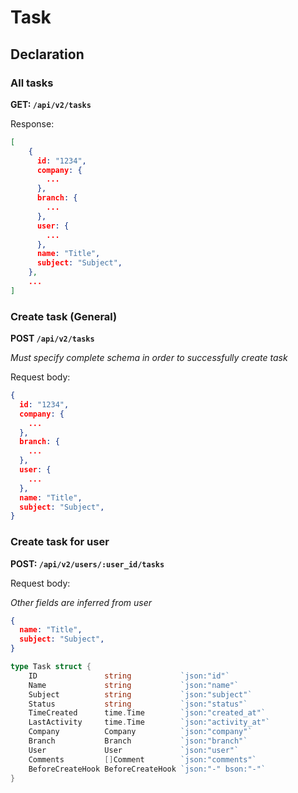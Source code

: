 # Task

## Declaration

### All tasks

**GET: `/api/v2/tasks`**

Response:

```json
[
    {
      id: "1234",
      company: {
        ...
      },
      branch: {
        ...
      },
      user: {
        ...
      },
      name: "Title",
      subject: "Subject",
    },
    ...
]
```

### Create task (General)

**POST `/api/v2/tasks`**

*Must specify complete schema in order to successfully create task*

Request body:

```json
{
  id: "1234",
  company: {
    ...
  },
  branch: {
    ...
  },
  user: {
    ...
  },
  name: "Title",
  subject: "Subject",
}
```


### Create task for user

**POST: `/api/v2/users/:user_id/tasks`**

Request body:

*Other fields are inferred from user*

```json
{
  name: "Title",
  subject: "Subject",
}
```

```go
type Task struct {
	ID               string           `json:"id"`
	Name             string           `json:"name"`
	Subject          string           `json:"subject"`
	Status           string           `json:"status"`
	TimeCreated      time.Time        `json:"created_at"`
	LastActivity     time.Time        `json:"activity_at"`
	Company          Company          `json:"company"`
	Branch           Branch           `json:"branch"`
	User             User             `json:"user"`
	Comments         []Comment        `json:"comments"`
	BeforeCreateHook BeforeCreateHook `json:"-" bson:"-"`
}
```
